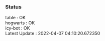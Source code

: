 ### Status


table : OK  
hogwarts : OK  
icy-bot : OK  
Latest Update : 2022-04-07 04:10:20.672350
